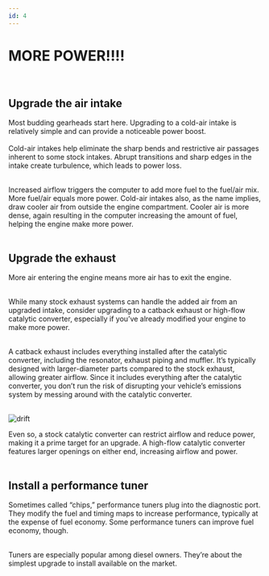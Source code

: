 ```yaml
---
id: 4
---
```


<h1 class="text-4xl">MORE POWER!!!!</h1> <br>

<h2 class="text-3xl">Upgrade the air intake</h2>
Most budding gearheads start here. Upgrading to a cold-air intake is relatively simple and can provide a noticeable power boost. <br> <br>
Cold-air intakes help eliminate the sharp bends and restrictive air passages inherent to some stock intakes. Abrupt transitions and sharp edges in the intake create turbulence, which leads to power loss. <br> <br>

Increased airflow triggers the computer to add more fuel to the fuel/air mix. More fuel/air equals more power. Cold-air intakes also, as the name implies, draw cooler air from outside the engine compartment. Cooler air is more dense, again resulting in the computer increasing the amount of fuel, helping the engine make more power. <br> <br>

<h2 class="text-3xl">Upgrade the exhaust</h2>
More air entering the engine means more air has to exit the engine. <br> <br>

While many stock exhaust systems can handle the added air from an upgraded intake, consider upgrading to a catback exhaust or high-flow catalytic converter, especially if you’ve already modified your engine to make more power. <br> <br>

A catback exhaust includes everything installed after the catalytic converter, including the resonator, exhaust piping and muffler. It’s typically designed with larger-diameter parts compared to the stock exhaust, allowing greater airflow. Since it includes everything after the catalytic converter, you don’t run the risk of disrupting your vehicle’s emissions system by messing around with the catalytic converter. <br> <br>

![drift](drift.gif)

Even so, a stock catalytic converter can restrict airflow and reduce power, making it a prime target for an upgrade. A high-flow catalytic converter features larger openings on either end, increasing airflow and power. <br> <br>

<h2 class="text-3xl">Install a performance tuner</h2>
Sometimes called “chips,” performance tuners plug into the diagnostic port. They modify the fuel and timing maps to increase performance, typically at the expense of fuel economy. Some performance tuners can improve fuel economy, though. <br> <br>

Tuners are especially popular among diesel owners. They’re about the simplest upgrade to install available on the market. <br> <br>
